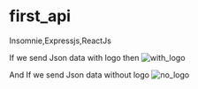 # first_api
Insomnie,Expressjs,ReactJs

If we send Json data with logo then 
![with_logo](https://github.com/Deepak-Choudhary0/first_api/assets/114693662/daf06699-fda0-432e-a4a2-42ec5625a8a0)

And If we send Json data without logo
![no_logo](https://github.com/Deepak-Choudhary0/first_api/assets/114693662/745e9d18-f7a2-4458-a7e0-92ef1439359c)

